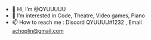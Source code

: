 - 👋 Hi, I’m @QYUUUUU
- 👀 I’m interested in Code, Theatre, Video games, Piano
- 📫 How to reach me : Discord QYUUUU#1232 , Email achoplin@gmail.com

<!---
QYUUUUU/QYUUUUU is a ✨ special ✨ repository because its `README.md` (this file) appears on your GitHub profile.
You can click the Preview link to take a look at your changes.
--->
